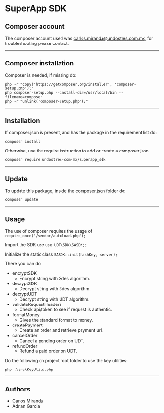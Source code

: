 # SuperApp SDK

## Composer account

The composer account used was carlos.miranda@undostres.com.mx, for troubleshooting please contact.

---

## Composer installation

Composer is needed, if missing do:

```
php -r "copy('https://getcomposer.org/installer', 'composer-setup.php');"
php composer-setup.php --install-dir=/usr/local/bin --filename=composer
php -r "unlink('composer-setup.php');"
```

---

## Installation

If composer.json is present, and has the package in the requirement list do:

```
composer install
``` 

Otherwise, use the require instruction to add or create a composer.json

```
composer require undostres-com-mx/superapp_sdk
```

---

## Update

To update this package, inside the composer.json folder do:

```
composer update
``` 

---

## Usage

The use of composer requires the usage of `require_once('/vendor/autoload.php');`

Import the SDK use `use UDT\SDK\SASDK;`;

Initialize the static class `SASDK::init(hashKey, server);`

There you can do:

- encryptSDK
  - Encrypt string with 3des algorithm.
- decryptSDK
  - Decrypt string with 3des algorithm.
- decryptUDT
  - Decrypt string with UDT algorithm.
- validateRequestHeaders
  - Check api/token to see if request is authentic.
- formatMoney
  - Gives the standard format to money.
- createPayment
  - Create an order and retrieve payment url.
- cancelOrder
  - Cancel a pending order on UDT.
- refundOrder
  - Refund a paid order on UDT.

Do the following on project root folder to use the key utilities:

```
php .\src\KeyUtils.php
``` 

---

## Authors

- Carlos Miranda
- Adrian Garcia
